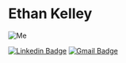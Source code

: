 # Ethan Kelley 

![Me](https://media2.giphy.com/media/1229mlttgo8aR2/giphy.gif?cid=ecf05e47m697ro5if1t90sbjpmjf5hia8zwx5qwzfb63kdiv&rid=giphy.gif&ct=g)

[![Linkedin Badge](https://img.shields.io/badge/-Ethan\_Kelley-blue?style=flat-square&logo=Linkedin&logoColor=white&link=https://www.linkedin.com/in/ethandk)](https://www.linkedin.com/in/ethandk) [![Gmail Badge](https://img.shields.io/badge/-ethandkelley@proton.me-c14438?style=flat-square&logo=Gmail&logoColor=white&link=mailto:ethandkelley@proton.me)](mailto:ethandkelley@proton.me)
